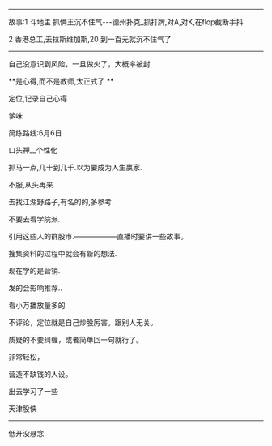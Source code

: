 ---

故事:1 斗地主 抓俩王沉不住气---德州扑克_抓打牌,对A,对K,在flop截断手抖

2 香港总工,去拉斯维加斯,20 到一百元就沉不住气了

--------





自己没意识到风险，一旦做火了，大概率被封

 **是心得,而不是教师,太正式了 **

定位,记录自己心得

爹味

简练路线:6月6日



口头禅__个性化



抓马一点,几十到几千.以为要成为人生赢家.

不服,从头再来.



去找江湖野路子,有名的的,多参考.

不要去看学院派.

引用这些人的群股市.——————直播时要讲一些故事。

搜集资料的过程中就会有新的想法.



现在学的是营销.

发的会影响推荐..

看小万播放量多的



不评论，定位就是自己炒股厉害。跟别人无关。

质疑的不要纠缠，或者简单回一句就行了。



非常轻松，

营造不缺钱的人设。

出去学习了一些

天津股侠

-----------------

低开没悬念
